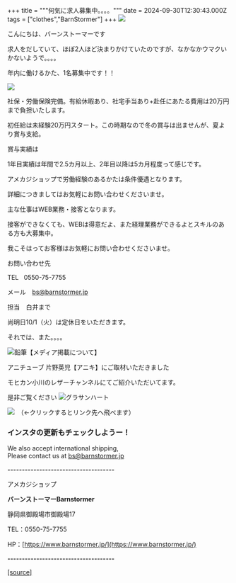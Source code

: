 +++
title = """何気に求人募集中。。。。"""
date = 2024-09-30T12:30:43.000Z
tags = ["clothes","BarnStormer"]
+++
[![](https://stat.ameba.jp/user_images/20231023/16/barnstormer-go/b2/03/p/o0420015015354743273.png)](https://ameblo.jp/barnstormer-go/entry-12825670498.html)

こんにちは、バーンストーマーです

求人をだしていて、ほぼ2人ほど決まりかけていたのですが、なかなかウマクいかないようで。。。。

年内に働けるかた、1名募集中です！！

[![](https://stat.ameba.jp/user_images/20240921/18/barnstormer-go/33/0b/j/o0225022515488950146.jpg)](https://stat.ameba.jp/user_images/20240921/18/barnstormer-go/33/0b/j/o0225022515488950146.jpg)

社保・労働保険完備。有給休暇あり、社宅手当あり+赴任にあたる費用は20万円まで負担いたします。

初任給は未経験20万円スタート。この時期なので冬の賞与は出ませんが、夏より賞与支給。

賞与実績は

1年目実績は年間で2.5カ月以上、2年目以降は5カ月程度って感じです。

アメカジショップで労働経験のあるかたは条件優遇となります。

詳細につきましてはお気軽にお問い合わせくださいませ。

主な仕事はWEB業務・接客となります。

接客ができなくても、WEBは得意だよ、また経理業務ができるよとスキルのある方も大募集中。

我こそはってお客様はお気軽にお問い合わせくださいませ。

お問い合わせ先

TEL   0550-75-7755

メール　bs@barnstormer.jp 

担当　白井まで

尚明日10/1（火）は定休日をいただきます。

それでは、また。。。。

![鉛筆](https://stat100.ameba.jp/blog/ucs/img/char/char3/519.png)【メディア掲載について】

アニチューブ 片野英児【アニキ】にご取材いただきました

モヒカン小川のレザーチャンネルにてご紹介いただいてます。

是非ご覧ください ![グラサンハート](https://stat100.ameba.jp/blog/ucs/img/char/char3/148.png)

[![](https://stat.ameba.jp/user_images/20230412/16/barnstormer-go/6a/23/p/o0108010815269242493.png)](https://www.instagram.com/barnstormer_daily/)　（←クリックするとリンク先へ飛べます）

### インスタの更新もチェックしようー！

We also accept international shipping,  
Please contact us at bs@barnstormer.jp

**\-------------------------------------**

アメカジショップ

**バーンストーマーBarnstormer**

静岡県御殿場市御殿場17

TEL：0550-75-7755

HP：[https://www.barnstormer.jp/](https://www.barnstormer.jp/)

**\-------------------------------------**

[[source]](https://ameblo.jp/barnstormer-go/entry-12868414996.html)
